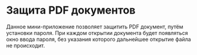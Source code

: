 # Защита PDF документов
Данное мини-приложение позволяет защитить PDF документ, путём установки пароля. При каждом открытии документа будет появляться окно ввода пароля, без указания которого дальнейшее открытие файла не происходит.
